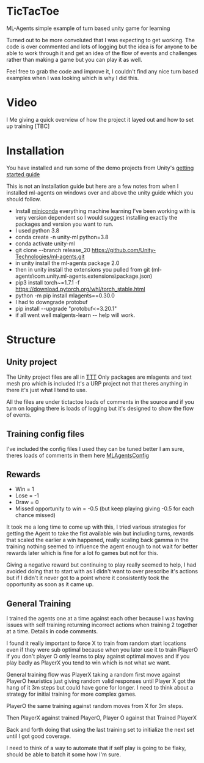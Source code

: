 # TicTacToe
ML-Agents simple example of turn based unity game for learning

Turned out to be more convoluted that I was expecting to get working.  The code is over commented and lots of logging but the idea is for anyone to be able to work through it and get an idea of the flow of events and challenges rather than making a game but you can play it as well.

Feel free to grab the code and improve it, I couldn't find any nice turn based examples when I was looking which is why I did this.

# Video
I Me giving a quick overview of how the project it layed out and how to set up training [TBC]

# Installation

You have installed and run some of the demo projects from Unity's [getting started guide](https://github.com/Unity-Technologies/ml-agents/blob/release_20_docs/docs/Getting-Started.md)

This is not an installation guide but here are a few notes from when I installed ml-agents on windows over and above the unity guide which you should follow.

* Install [miniconda](https://docs.conda.io/en/latest/miniconda.html) everything machine learning I've been working with is very version dependent so I would suggest installing exactly the packages and version you want to run.
* I used python 3.8
* conda create -n unity-ml python=3.8
* conda activate unity-ml
* git clone --branch release_20 https://github.com/Unity-Technologies/ml-agents.git
* in unity install the ml-agents package 2.0
* then in unity install the extensions you pulled from git (ml-agents\com.unity.ml-agents.extensions\package.json)
* pip3 install torch~=1.7.1 -f https://download.pytorch.org/whl/torch_stable.html
* python -m pip install mlagents==0.30.0
* I had to downgrade protobuf 
* pip install --upgrade "protobuf<=3.20.1"
* if all went well malgents-learn -- help will work.

# Structure

## Unity project
The Unity project files are all in [TTT](https://github.com/ArchageXIII/TicTacToe/tree/main/TTT)
Only packages are mlagents and text mesh pro which is included
It's a URP project not that theres anything in there it's just what I tend to use.

All the files are under tictactoe loads of comments in the source and if you turn on logging there is loads of logging but it's designed to show the flow of events.

## Training config files
I've included the config files I used they can be tuned better I am sure, theres loads of comments in them here [MLAgentsConfig](https://github.com/ArchageXIII/TicTacToe/tree/main/MLAgentsConfig)

## Rewards
* Win = 1
* Lose = -1
* Draw = 0
* Missed opportunity to win = -0.5 (but keep playing giving -0.5 for each chance missed)

It took me a long time to come up with this, I tried various strategies for getting the Agent to take
the fist available win but including turns, rewards that scaled the earlier a win happened, really scaling
back gamma in the training nothing seemed to influence the agent enough to not wait for better rewards later
which is fine for a lot fo games but not for this.

Giving a negative reward but continuing to play really seemed to help, I had avoided doing that to start with as I didn't want to over prescribe it's actions but if I didn't it never got to a point where it consistently took the opportunity as soon as it came up.

## General Training
I trained the agents one at a time against each other because I was having issues with self training returning incorrect actions when training 2 together at a time.  Details in code comments.

I found it really important to force X to train from random start locations even if they were sub optimal because when you later use it to train PlayerO if you don't player O only learns to play against optimal moves and if you play badly as PlayerX you tend to win which is not what we want.

General training flow was PlayerX taking a random first move against PlayerO heuristics just giving random valid responses until Player X got the hang of it 3m steps but could have gone for longer.  I need to think about a strategy for initial training for more complex games.

PlayerO the same training against random moves from X for 3m steps.

Then PlayerX against trained PlayerO, Player O against that Trained PlayerX

Back and forth doing that using the last training set to initialize the next set until I got good coverage.

I need to think of a way to automate that if self play is going to be flaky, should be able to batch it some how I'm sure.









